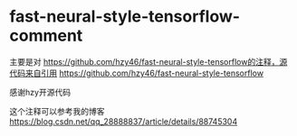 # fast-neural-style-tensorflow-comment

主要是对 https://github.com/hzy46/fast-neural-style-tensorflow的注释，源代码来自引用 https://github.com/hzy46/fast-neural-style-tensorflow

感谢hzy开源代码  

这个注释可以参考我的博客 https://blog.csdn.net/qq_28888837/article/details/88745304
